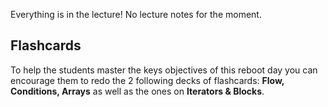 Everything is in the lecture! No lecture notes for the moment.

## Flashcards 

To help the students master the keys objectives of this reboot day you can encourage them to redo the 2 following decks of flashcards: **Flow, Conditions, Arrays** as well as the ones on **Iterators & Blocks**.


